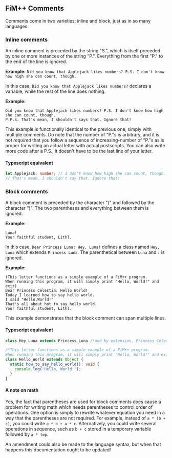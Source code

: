 ## FiM++ Comments
Comments come in two varieties: inline and block, just as in so many languages.

### Inline comments
An inline comment is preceded by the string "S.", which is itself preceded by
one or more instances of the string "P.". Everything from the first "P." to the
end of the line is ignored.

**Example:** `Did you know that Applejack likes numbers? P.S. I don't know how
high she can count, though.`

In this case, `Did you know that Applejack likes numbers?` declares a variable,
while the rest of the line does nothing.

**Example:**
```
Did you know that Applejack likes numbers? P.S. I don't know how high she can count, though.
P.P.S. That's mean, I shouldn't says that. Ignore that!
```

This example is functionally identical to the previous one, simply with multiple
comments. Do note that the number of "P."s is arbitrary, and it is not
_required_ that you follow a sequence of increasing-number of "P."s as is proper
for writing an actual letter with actual postscripts. You can also write more
code after a P.S., it doesn't have to be the last line of your letter.

#### Typescript equivalent
```typescript
let Applejack: number; // I don't know how high she can count, though.
// That's mean, I shouldn't say that. Ignore that!
```

### Block comments
A block comment is preceded by the character "(" and followed by the character
")". The two parentheses and everything between them is ignored.

**Example:**
```Dear Princess Luna (and by extension, Princess Celestia): Hey,
Luna!
Your faithful student, Lithl.
```

In this case, `Dear Princess Luna: Hey, Luna!` defines a class named `Hey, Luna`
which extends `Princess Luna`. The parenthetical between `Luna` and `:` is
ignored.

**Example:**
```
(This letter functions as a simple example of a FiM++ program.
When running this program, it will simply print "Hello, World!" and exit)
Dear Princess Celestia: Hello World!
Today I learned how to say hello world.
I said "Hello,World!"
That's all about hot to say hello world.
Your faithful student, Lithl.
```

This example demonstrates that the block comment can span multiple lines.

#### Typescript equivalent
```typescript
class Hey_Luna extends Princess_Luna /*and by extension, Princess Celestia*/ {}
```
```typescript
/*This letter functions as a simple example of a FiM++ program.
When running this program, it will simply print "Hello, World!" and exit*/
class Hello_World extends Object {
  static how_to_say_hello_world(): void {
    console.log('Hello, World!');
  }
}
```

#### A note on math
Yes, the fact that parentheses are used for block comments does cause a problem
for writing math which needs parentheses to control order of operations. One
option is simply to rewrite whatever equation you need in a way that the
parentheses are not required. For example, instead of `a * (b + c)`, you could
write `a * b + a * c`. Alternatively, you could write several operations in
sequence, such as `b + c` stored in a temporary variable followed by `a * tmp`.

An amendment could also be made to the language syntax, but when that happens
this documentation ought to be updated!
